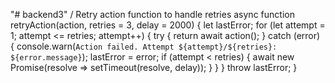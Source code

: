 "# backend3" 
/ Retry action function to handle retries
async function retryAction(action, retries = 3, delay = 2000) {
    let lastError;
    for (let attempt = 1; attempt <= retries; attempt++) {
        try {
            return await action();
        } catch (error) {
            console.warn(`Action failed. Attempt ${attempt}/${retries}: ${error.message}`);
            lastError = error;
            if (attempt < retries) {
                await new Promise(resolve => setTimeout(resolve, delay));
            }
        }
    }
    throw lastError;
}